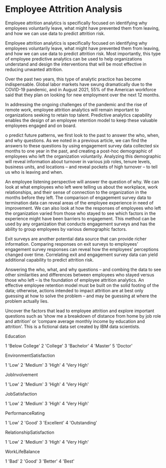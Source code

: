 # Employee Attrition Analysis

Employee attrition analytics is specifically focused on identifying why employees voluntarily leave, what might have prevented them from leaving, and how we can use data to predict attrition risk.

Employee attrition analytics is specifically focused on identifying why employees voluntarily leave, what might have prevented them from leaving, and how we can use data to predict attrition risk. Most importantly, this type of employee predictive analytics can be used to help organizations understand and design the interventions that will be most effective in reducing unwanted attrition.

Over the past two years, this type of analytic practice has become indispensable. Global labor markets have swung dramatically due to the COVID-19 pandemic, and in August 2021, 55% of the American workforce said that they plan on looking for new employment over the next 12 months.

In addressing the ongoing challenges of the pandemic and the rise of remote work, employee attrition analytics will remain important to organizations seeking to retain top talent. Predictive analytics capability enables the design of an employee retention model to keep these valuable employees engaged and on board.

o predict future patterns, we first look to the past to answer the who, when, and why questions. As we noted in a previous article, we can find the answers to these questions by using engagement survey data collected six months to one year in the past, and creating a post-hoc demographic of employees who left the organization voluntarily. Analyzing this demographic will reveal information about turnover in various job roles, tenure levels, business units, and locations – and reveal pockets of high turnover – to tell us who is leaving and when.

An employee listening perspective will answer the question of why. We can look at what employees who left were telling us about the workplace, work relationships, and their sense of connection to the organization in the months before they left. The comparison of engagement survey data to termination data can reveal areas of the employee experience in need of improvement. We can also look at how the responses of employees who left the organization varied from those who stayed to see which factors in the experience might have been barriers to engagement. This method can be used by any organization that conducts engagement surveys and has the ability to group employees by various demographic factors.

Exit surveys are another potential data source that can provide richer information. Comparing responses on exit surveys to employees’ engagement survey responses can reveal how the employees’ perceptions changed over time. Correlating exit and engagement survey data can yield additional capability to predict attrition risk.

Answering the who, what, and why questions – and combing the data to see other similarities and differences between employees who stayed versus those who left – is the foundation of employee attrition analytics. An effective employee retention model must be built on the solid footing of the data; otherwise, actions intended to impact attrition are at best only guessing at how to solve the problem – and may be guessing at where the problem actually lies.

Uncover the factors that lead to employee attrition and explore important questions such as ‘show me a breakdown of distance from home by job role and attrition’ or ‘compare average monthly income by education and attrition’. This is a fictional data set created by IBM data scientists.

Education

1 'Below College' 2 'College' 3 'Bachelor' 4 'Master' 5 'Doctor'

EnvironmentSatisfaction

1 'Low' 2 'Medium' 3 'High' 4 'Very High'

JobInvolvement

1 'Low' 2 'Medium' 3 'High' 4 'Very High'

JobSatisfaction

1 'Low' 2 'Medium' 3 'High' 4 'Very High'

PerformanceRating

1 'Low' 2 'Good' 3 'Excellent' 4 'Outstanding'

RelationshipSatisfaction

1 'Low' 2 'Medium' 3 'High' 4 'Very High'

WorkLifeBalance

1 'Bad' 2 'Good' 3 'Better' 4 'Best'

